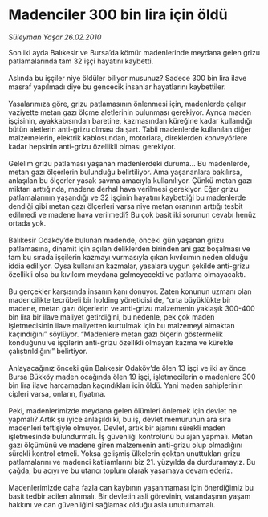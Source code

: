 # Madenciler 300 bin lira için öldü

*Süleyman Yaşar 26.02.2010*

<div class="taraf_structure_2col_1zq">
<div class="margen_n">



 <p>Son iki ayda Balıkesir ve Bursa’da kömür madenlerinde meydana gelen grizu patlamalarında tam 32 işçi hayatını kaybetti. <br/><br/>Aslında bu işçiler niye öldüler biliyor musunuz? Sadece 300 bin lira ilave masraf yapılmadı diye bu gencecik insanlar hayatlarını kaybettiler. <br/><br/>Yasalarımıza göre, grizu patlamasının önlenmesi için, madenlerde çalışır vaziyette metan gazı ölçme aletlerinin bulunması gerekiyor. Ayrıca maden işçisinin, ayakkabısından baretine, kazmasından küreğine kadar kullandığı bütün aletlerin anti-grizu olması da şart. Tabii madenlerde kullanılan diğer malzemelerin, elektrik kablosundan, motorlara, direklerden konveyörlere kadar hepsinin anti-grizu özellikli olması gerekiyor. <br/><br/>Gelelim grizu patlaması yaşanan madenlerdeki duruma... Bu madenlerde, metan gazı ölçerlerin bulunduğu belirtiliyor. Ama yaşananlara bakılırsa, anlaşılan bu ölçerler yasak savma amacıyla kullanılıyor. Çünkü metan gazı miktarı arttığında, madene derhal hava verilmesi gerekiyor. Eğer grizu patlamalarının yaşandığı ve 32 işçinin hayatını kaybettiği bu madenlerde dendiği gibi metan gazı ölçerleri varsa niye metan oranının arttığı tesbit edilmedi ve madene hava verilmedi? Bu çok basit iki sorunun cevabı henüz ortada yok. <br/><br/>Balıkesir Odaköy’de bulunan madende, önceki gün yaşanan grizu patlamasına, dinamit için açılan deliklerden birinden ani gaz boşalması ve tam bu sırada işçilerin kazmayı vurmasıyla çıkan kıvılcımın neden olduğu iddia ediliyor. Oysa kullanılan kazmalar, yasalara uygun şekilde anti-grizu özellikli olsa bu kıvılcım meydana gelmeyecekti ve patlama olmayacaktı. <br/><br/>Bu gerçekler karşısında insanın kanı donuyor. Zaten konunun uzmanı olan madencilikte tecrübeli bir holding yöneticisi de, “orta büyüklükte bir madene, metan gazı ölçerlerin ve anti-grizu malzemenin yaklaşık 300-400 bin lira bir ilave maliyet getirdiğini, bu nedenle, pek çok maden işletmecisinin ilave maliyetten kurtulmak için bu malzemeyi almaktan kaçındığını” söylüyor. “Madenlere metan gazı ölçerin göstermelik konduğunu ve işçilerin anti-grizu özellikli olmayan kazma ve kürekle çalıştırıldığını” belirtiyor. <br/><br/>Anlayacağınız önceki gün Balıkesir Odaköy’de ölen 13 işçi ve iki ay önce Bursa Bükköy maden ocağında ölen 19 işçi, işletmecilerin o madenlere 300 bin lira ilave harcamadan kaçındıkları için öldü. Yani maden sahiplerinin cipleri varsa, onların, fiyatına. <br/><br/>Peki, madenlerimizde meydana gelen ölümleri önlemek için devlet ne yapmalı? Artık şu iyice anlaşıldı ki, bu iş, devlet memurunun ara sıra madenleri teftişiyle olmuyor. Devlet, artık bir ajanını sürekli maden işletmesinde bulundurmalı. İş güvenliği kontrolünü bu ajan yapmalı. Metan gazı ölçümünü ve madene giren malzemenin anti-grizu olup olmadığını sürekli kontrol etmeli. Yoksa gelişmiş ülkelerin çoktan unuttukları grizu patlamalarını ve madenci katliamlarını biz 21. yüzyılda da durduramayız. Bu çağda, bu acıyı ve bu utancı toplum olarak yaşamaya devam ederiz.<br/><br/>Madenlerimizde daha fazla can kaybının yaşanmaması için önerdiğimiz bu basit tedbir acilen alınmalı. Bir devletin asli görevinin, vatandaşının yaşam hakkını ve can güvenliğini sağlamak olduğu asla unutulmamalı.</p>
<br/>
<br/>
<br/>



<br/>


<div id="taraf_not">
</div>

</div>


</div>
